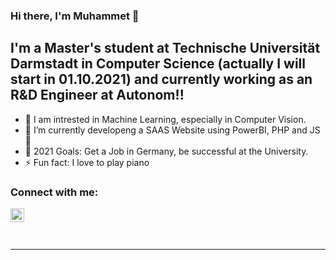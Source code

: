 ### Hi there, I'm Muhammet  👋

## I'm a Master's student at Technische Universität Darmstadt in Computer Science (actually I will start in 01.10.2021) and currently working as an R&D Engineer at Autonom!!

- 🔭 I am intrested in Machine Learning, especially in Computer Vision.
- 🌱 I’m currently developeng a SAAS Website using PowerBI, PHP and JS 🤣 
- 🥅 2021 Goals: Get a Job in Germany, be successful at the University.
- ⚡ Fun fact: I love to play piano

### Connect with me:

[<img align="left" alt="codeSTACKr | LinkedIn" width="22px" src="https://cdn.jsdelivr.net/npm/simple-icons@v3/icons/linkedin.svg" />][linkedin]

<br />


<br />
<br />

---



[linkedin]: https://www.linkedin.com/in/muhammetcepi/
